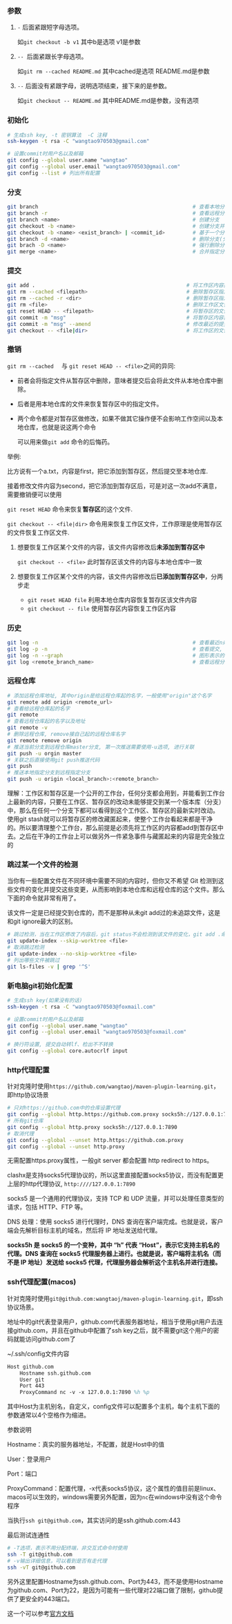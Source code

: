 ### 参数

1. `-` 后面紧跟短字母选项。    

   如`git checkout -b v1` 其中b是选项  v1是参数

2. `-- `后面紧跟长字母选项。  

   如`git rm --cached README.md` 其中cached是选项  README.md是参数 

3. `--` 后面没有紧跟字母，说明选项结束，接下来的是参数。

   如`git checkout -- README.md` 其中README.md是参数，没有选项

### 初始化

```bash
# 生成ssh key, -t 密钥算法  -C 注释
ssh-keygen -t rsa -C "wangtao970503@gmail.com"

# 设置commit时用户名以及邮箱
git config --global user.name "wangtao"
git config --global user.email "wangtao970503@gmail.com"
git config --list # 列出所有配置
```

### 分支

```bash
git branch                                                  # 查看本地分支
git branch -r                                               # 查看远程分支
git branch <name>                          					# 创建分支
git checkout -b <name>                     					# 创建分支并切换到此分支
git checkout -b <name> <exist_branch> | <commit_id>			# 基于一个分支或者提交来创建分支
git branch -d <name>                               			# 删除分支(分支已经被合并)
git brach -D <name>                                         # 强行删除分支(分支未合并)
git merge <name>            								# 合并指定分支到当前分支
```

### 提交

```bash
git add .                           					  # 将工作区内容提交至暂存区
git rm --cached <filepath>                       	      # 删除暂存区指定文件
git rm --cached -r <dir>								  # 删除暂存区指定目录
git rm <file>                                             # 删除工作区文件以及暂存区文件
git reset HEAD -- <filepath>                              # 将暂存区的文件内容恢复成仓库内容
git commit -m "msg"										  # 将暂存区内容提交至版本仓库
git commit -m "msg" --amend                               # 修改最近的提交, 不产生新提交
git checkout -- <file|dir>                                # 将工作区的文件恢复成暂存区文件内容
```

### 撤销

`git rm --cached  ` 与 `git reset HEAD -- <file>`之间的异同:

* 前者会将指定文件从暂存区中删除，意味者提交后会将此文件从本地仓库中删除。

* 后者是用本地仓库的文件来恢复暂存区中的指定文件。

* 两个命令都是对暂存区做修改，如果不做其它操作便不会影响工作空间以及本地仓库，也就是说这两个命令

  可以用来做`git add` 命令的后悔药。

举例:

比方说有一个a.txt，内容是first，把它添加到暂存区，然后提交至本地仓库.

接着修改文件内容为second，把它添加到暂存区后，可是对这一次add不满意，需要撤销便可以使用

`git reset HEAD` 命令来恢复**暂存区**的这个文件.

`git checkout -- <file|dir>` 命令用来恢复工作区文件，工作原理是使用暂存区的文件恢复工作区文件.

1. 想要恢复工作区某个文件的内容，该文件内容修改后**未添加到暂存区中**

   `git checkout -- <file>` 此时暂存区该文件的内容与本地仓库中一致

2. 想要恢复工作区某个文件的内容，该文件内容修改后**已添加到暂存区中**，分两步走
   * `git reset HEAD file` 利用本地仓库内容恢复暂存区该文件内容
   * `git checkout -- file` 使用暂存区内容恢复工作区内容

### 历史

```bash
git log -n													# 查看最近n条提交历史
git log -p -n												# 查看提交, 并展开差异
git log -n --graph                                  		# 图形表示的分支合并历史
git log <remote_branch_name>                                # 查看远程分支历史
```

### 远程仓库

```bash
# 添加远程仓库地址, 其中origin是给远程仓库起的名字，一般使用"origin"这个名字
git remote add origin <remote_url>
# 查看给远程仓库起的名字
git remote
# 查看远程仓库起的名字以及地址
git remote -v
# 删除远程仓库, remove接自己起的远程仓库名字
git remote remove origin
# 推送当前分支到远程仓库master分支, 第一次推送需要使用-u选项, 进行关联
git push -u orgin master
# 关联之后直接使用git push推送代码
git push
# 推送本地指定分支到远程指定分支
git push -u origin <local_branch>:<remote_branch>

```

理解：工作区和暂存区是一个公开的工作台，任何分支都会用到，并能看到工作台上最新的内容，只要在工作区、暂存区的改动未能够提交到某一个版本库（分支）中，那么在任何一个分支下都可以看得到这个工作区、暂存区的最新实时改动。
使用git stash就可以将暂存区的修改藏匿起来，使整个工作台看起来都是干净的。所以要清理整个工作台，那么前提是必须先将工作区的内容都add到暂存区中去。之后在干净的工作台上可以做另外一件紧急事件与藏匿起来的内容是完全独立的

### 跳过某一个文件的检测

当你有一些配置文件在不同环境中需要不同的内容时，但你又不希望 Git 检测到这些文件的变化并提交这些变更，从而影响到本地仓库和远程仓库的这个文件。那么下面的命令就非常有用了。

该文件一定是已经提交到仓库的，而不是那种从未git add过的未追踪文件，这是和git ignore最大的区别。

```bash
# 跳过检测，当在工作区修改了内容后，git status不会检测到该文件的变化，git add .命令会弹出警告
git update-index --skip-worktree <file>
# 取消跳过检测
git update-index --no-skip-worktree <file>
# 列出哪些文件被跳过
git ls-files -v | grep '^S'
```

### 新电脑git初始化配置

```bash
# 生成ssh key(如果没有的话)
ssh-keygen -t rsa -C "wangtao970503@foxmail.com"

# 设置commit时用户名以及邮箱
git config --global user.name "wangtao"
git config --global user.email "wangtao970503@foxmail.com"

# 换行符设置, 提交自动转lf、检出不不转换
git config --global core.autocrlf input
```

### http代理配置

针对克隆时使用`https://github.com/wangtaoj/maven-plugin-learning.git`，即http协议场景

```bash
# 只对https://github.com中的仓库设置代理
git config --global http.https://github.com.proxy socks5h://127.0.0.1:7890
# 所有git仓库
git config --global http.proxy socks5h://127.0.0.1:7890
# 取消代理
git config --global --unset http.https://github.com.proxy
git config --global --unset http.proxy
```

无需配置https.proxy属性，一般git server 都会配置 http redirect to https。

clashx是支持socks5代理协议的，所以这里直接配置socks5协议，而没有配置更上层的http代理协议, `http:////127.0.0.1:7890`

socks5 是一个通用的代理协议，支持 TCP 和 UDP 流量，并可以处理任意类型的请求，包括 HTTP、FTP 等。

DNS 处理：使用 socks5 进行代理时，DNS 查询在客户端完成。也就是说，客户端会先解析目标主机的域名，然后将 IP 地址发送给代理。

**socks5h 是 socks5 的一个变种，其中 “h” 代表 “Host”，表示它支持主机名的代理。DNS 查询在 socks5 代理服务器上进行。也就是说，客户端将主机名（而不是 IP 地址）发送给 socks5 代理，代理服务器会解析这个主机名并进行连接。**

### ssh代理配置(macos)

针对克隆时使用`git@github.com:wangtaoj/maven-plugin-learning.git`，即ssh协议场景。

地址中的git代表登录用户，github.com代表服务器地址，相当于使用git用户去连接github.com，并且在github中配置了ssh key之后，就不需要git这个用户的密码就能访问github.com了

~/.ssh/config文件内容

```tex
Host github.com
    Hostname ssh.github.com
    User git
    Port 443
    ProxyCommand nc -v -x 127.0.0.1:7890 %h %p
```

其中Host为主机别名，自定义，config文件可以配置多个主机，每个主机下面的参数通常以4个空格作为缩进。

参数说明

Hostname：真实的服务器地址，不配置，就是Host中的值

User：登录用户

Port：端口

ProxyCommand：配置代理，-x代表socks5协议，这个属性的值目前是linux、macos可以生效的，windows需要另外配置，因为`nc`在windows中没有这个命令程序

当执行`ssh git@github.com`，其实访问的是ssh.github.com:443

最后测试连通性

```bash
# -T选项，表示不用分配终端，非交互式命令时使用
ssh -T git@github.com
# -v输出详细信息，可以看到是否有走代理
ssh -vT git@github.com
```

另外这里配置Hostname为ssh.github.com、Port为443，而不是使用Hostname为github.com、Port为22，是因为可能有一些代理对22端口做了限制，github提供了更安全的443端口。

这一个可以参考[官方文档](https://docs.github.com/zh/authentication/troubleshooting-ssh/using-ssh-over-the-https-port)

